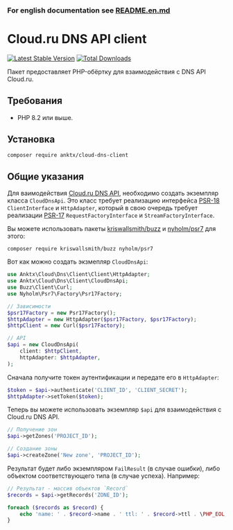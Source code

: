 
### For english documentation see [README.en.md](README.en.md)

# Cloud.ru DNS API client

[![Latest Stable Version](https://poser.pugx.org/anktx/cloud-dns-client/v)](https://packagist.org/packages/anktx/cloud-dns-client)
[![Total Downloads](https://poser.pugx.org/anktx/cloud-dns-client/downloads)](https://packagist.org/packages/anktx/cloud-dns-client)

Пакет предоставляет PHP-обёртку для взаимодействия с DNS API Cloud.ru.

## Требования

- PHP 8.2 или выше.

## Установка

```shell
composer require anktx/cloud-dns-client
```

## Общие указания

Для ваимодействия [Cloud.ru DNS API](https://cloud.ru/docs/clouddns/ug/topics/api-ref.html),
необходимо создать экземпляр класса `CloudDnsApi`. Это класс требует реализацию интерфейса
[PSR-18](https://www.php-fig.org/psr/psr-18/) `ClientInterface` и `HttpAdapter`,
который в свою очередь требует реализации [PSR-17](https://www.php-fig.org/psr/psr-17/) `RequestFactoryInterface`
и `StreamFactoryInterface`.

Вы можете использовать пакеты [kriswallsmith/buzz](https://github.com/kriswallsmith/Buzz) и [nyholm/psr7](https://github.com/Nyholm/psr7) для этого:

```shell
composer require kriswallsmith/buzz nyholm/psr7
```

Вот как можно создать экзмепляр `CloudDnsApi`:

```php
use Anktx\Cloud\Dns\Client\Client\HttpAdapter;
use Anktx\Cloud\Dns\Client\CloudDnsApi;
use Buzz\Client\Curl;
use Nyholm\Psr7\Factory\Psr17Factory;

// Зависимости
$psr17Factory = new Psr17Factory();
$httpAdapter = new HttpAdapter($psr17Factory, $psr17Factory);
$httpClient = new Curl($psr17Factory);

// API
$api = new CloudDnsApi(
    client: $httpClient,
    httpAdapter: $httpAdapter,
);
```

Сначала получите токен аутентификации и передате его в `HttpAdapter`:
```php
$token = $api->authenticate('CLIENT_ID', 'CLIENT_SECRET');
$httpAdapter->setToken($token);
```

Теперь вы можете использовать экземпляр `$api` для взаимодействия с Cloud.ru DNS API.

```php
// Получение зон
$api->getZones('PROJECT_ID');

// Создание зоны
$api->createZone('New zone', 'PROJECT_ID');
```

Результат будет либо экземпляром `FailResult` (в случае ошибки), либо объектом соответствующего типа (в случае успеха). Например:

```php
// Результат - массив объектов `Record`
$records = $api->getRecords('ZONE_ID');

foreach ($records as $record) {
    echo 'name: ' . $record->name . ' ttl: ' . $record->ttl . \PHP_EOL;
}
```
